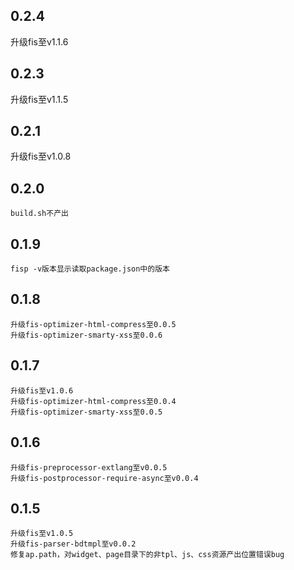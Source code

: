 ## 0.2.4
   升级fis至v1.1.6
## 0.2.3
   升级fis至v1.1.5
## 0.2.1
   升级fis至v1.0.8
## 0.2.0
    build.sh不产出
## 0.1.9
    fisp -v版本显示读取package.json中的版本
## 0.1.8
    升级fis-optimizer-html-compress至0.0.5
    升级fis-optimizer-smarty-xss至0.0.6

## 0.1.7

    升级fis至v1.0.6
    升级fis-optimizer-html-compress至0.0.4
    升级fis-optimizer-smarty-xss至0.0.5

## 0.1.6 
    
    升级fis-preprocessor-extlang至v0.0.5
    升级fis-postprocessor-require-async至v0.0.4

## 0.1.5 

    升级fis至v1.0.5
    升级fis-parser-bdtmpl至v0.0.2
    修复ap.path，对widget、page目录下的非tpl、js、css资源产出位置错误bug
